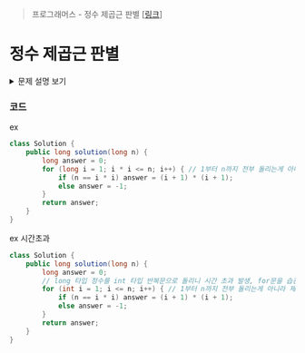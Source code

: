 > 프로그래머스 - 정수 제곱근 판별 [[링크](https://school.programmers.co.kr/learn/courses/30/lessons/12934#)]

# 정수 제곱근 판별

<details markdown="1">
<summary>문제 설명 보기</summary>
<img src = "https://user-images.githubusercontent.com/86038910/185820808-6b437cc5-3ef3-488f-a41d-2a3072177e7e.png">
</details>

### 코드
ex
```java
class Solution {
    public long solution(long n) {
        long answer = 0;
        for (long i = 1; i * i <= n; i++) { // 1부터 n까지 전부 돌리는게 아니라 제곱근까지만 돌게 하자.
            if (n == i * i) answer = (i + 1) * (i + 1);
            else answer = -1;
        }
        return answer;
    }
}
```
ex 시간초과 
```java
class Solution {
    public long solution(long n) {
        long answer = 0;
        // long 타입 정수를 int 타입 반복문으로 돌리니 시간 초과 발생, for문을 습관적으로 int로 돌리지 말자
        for (int i = 1; i <= n; i++) { // 1부터 n까지 전부 돌리는게 아니라 제곱근까지만 돌게 하자.
            if (n == i * i) answer = (i + 1) * (i + 1);
            else answer = -1;
        }
        return answer;
    }
}
```
